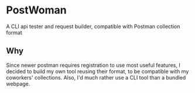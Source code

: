 # PostWoman
A CLI api tester and request builder, compatible with Postman collection format

## Why
Since newer postman requires registration to use most useful features, I decided to build my own tool reusing their format, to be compatible with my coworkers' collections.
Also, I'd much rather use a CLI tool than a bundled webpage.
